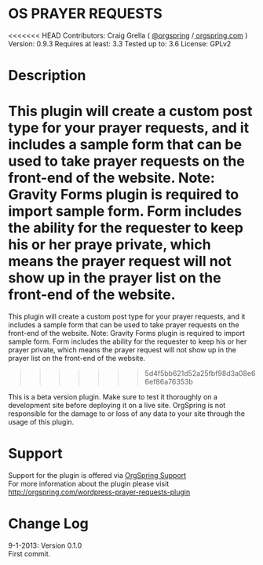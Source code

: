 OS PRAYER REQUESTS
====================

<<<<<<< HEAD
Contributors:
Craig Grella ( [@orgspring](http://twitter.com/orgspring) /[ orgspring.com](http://orgspring.com) )
Version: 0.9.3 Requires at least: 3.3 Tested up to: 3.6 License: GPLv2

Description
====================
This plugin will create a custom post type for your prayer requests, and it includes a sample form that can be used to take prayer requests on the front-end of the website. Note: Gravity Forms plugin is required to import sample form. Form includes the ability for the requester to keep his or her praye private, which means the prayer request will not show up in the prayer list on the front-end of the website.
=======
This plugin will create a custom post type for your prayer requests, and it includes a sample form that can be used to take prayer requests on the front-end of the website. Note: Gravity Forms plugin is required to import sample form. Form includes the ability for the requester to keep his or her prayer private, which means the prayer request will not show up in the prayer list on the front-end of the website.
>>>>>>> 5d4f5bb621d52a25fbf98d3a08e66ef86a76353b

This is a beta version plugin. Make sure to test it thoroughly on a development site before deploying it on a live site.
OrgSpring is not responsible for the damage to or loss of any data to your site through the usage of this plugin.


Support
====================

Support for the plugin is offered via [OrgSpring Support](http://support.orgspring.org)<br/> 
For more information about the plugin please visit <a href="http://orgspring.com/wordpress-prayer-requests-plugin">http://orgspring.com/wordpress-prayer-requests-plugin</a>



Change Log
====================

9-1-2013: Version 0.1.0<br/>
First commit.
